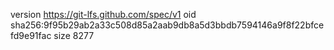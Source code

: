 version https://git-lfs.github.com/spec/v1
oid sha256:9f95b29ab2a33c508d85a2aab9db8a5d3bbdb7594146a9f8f22bfcefd9e91fac
size 8277
